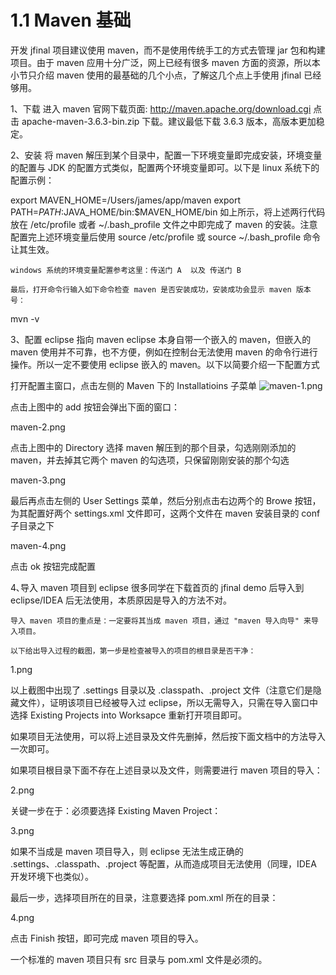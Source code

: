 # 1.1 Maven 基础
开发 jfinal 项目建议使用 maven，而不是使用传统手工的方式去管理 jar 包和构建项目。由于 maven 应用十分广泛，网上已经有很多 maven 方面的资源，所以本小节只介绍 maven 使用的最基础的几个小点，了解这几个点上手使用 jfinal 已经够用。

1、下载
   进入 maven 官网下载页面: http://maven.apache.org/download.cgi  点击 apache-maven-3.6.3-bin.zip 下载。建议最低下载 3.6.3 版本，高版本更加稳定。

2、安装
   将 maven 解压到某个目录中，配置一下环境变量即完成安装，环境变量的配置与 JDK 的配置方式类似，配置两个环境变量即可。以下是 linux 系统下的配置示例：

export MAVEN_HOME=/Users/james/app/maven
export PATH=$PATH:$JAVA_HOME/bin:$MAVEN_HOME/bin
    如上所示，将上述两行代码放在 /etc/profile 或者 ~/.bash_profile 文件之中即完成了 maven 的安装。注意配置完上述环境变量后使用 source /etc/profile 或 source ~/.bash_profile 命令让其生效。

    windows 系统的环境变量配置参考这里：传送门 A  以及 传送门 B

    最后，打开命令行输入如下命令检查 maven 是否安装成功，安装成功会显示 maven 版本号：

mvn -v


3、配置 eclipse 指向 maven
    eclipse 本身自带一个嵌入的 maven，但嵌入的 maven 使用并不可靠，也不方便，例如在控制台无法使用 maven 的命令行进行操作。所以一定不要使用 eclipse 嵌入的 maven。以下以简要介绍一下配置方式



打开配置主窗口，点击左侧的 Maven 下的 Installatioins 子菜单
![maven-1.png](1_20181130114319.png)





点击上图中的 add 按钮会弹出下面的窗口：

maven-2.png



点击上图中的 Directory 选择 maven 解压到的那个目录，勾选刚刚添加的 maven，并去掉其它两个 maven 的勾选项，只保留刚刚安装的那个勾选

maven-3.png



最后再点击左侧的 User Settings 菜单，然后分别点击右边两个的 Browe 按钮，为其配置好两个 settings.xml 文件即可，这两个文件在 maven 安装目录的 conf 子目录之下

maven-4.png

点击 ok 按钮完成配置



4､导入 maven 项目到 eclipse
    很多同学在下载首页的 jfinal demo 后导入到 eclipse/IDEA 后无法使用，本质原因是导入的方法不对。

    导入 maven 项目的重点是：一定要将其当成 maven 项目，通过 "maven 导入向导" 来导入项目。

    以下给出导入过程的截图，第一步是检查被导入的项目的根目录是否干净：

1.png

   以上截图中出现了 .settings 目录以及 .classpath、.project 文件（注意它们是隐藏文件），证明该项目已经被导入过 eclipse，所以无需导入，只需在导入窗口中选择 Existing Projects into Worksapce 重新打开项目即可。

   如果项目无法使用，可以将上述目录及文件先删掉，然后按下面文档中的方法导入一次即可。

   如果项目根目录下面不存在上述目录以及文件，则需要进行 maven 项目的导入：

2.png

   关键一步在于：必须要选择 Existing Maven Project：

3.png

   如果不当成是 maven 项目导入，则 eclipse 无法生成正确的 .settings、.classpath、.project 等配置，从而造成项目无法使用（同理，IDEA 开发环境下也类似）。

   最后一步，选择项目所在的目录，注意要选择 pom.xml 所在的目录：

4.png

   点击 Finish 按钮，即可完成 maven 项目的导入。

   一个标准的 maven 项目只有 src 目录与 pom.xml 文件是必须的。